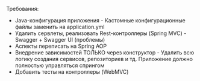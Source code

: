 
Требования: 

- Java-конфигурация приложения - Кастомные конфигурационные файлы заменить на application.yml 
- Удалить сервлеты, реализовать Rest-контроллеры (Spring MVC) - Swagger + Swagger UI (проблемы)
- Аспекты переписать на Spring AOP 
- Внедрение зависимостей ТОЛЬКО через конструктор - Удалить всю логику создания сервисов, репозиториев и тд. Приложение должно полностью управляться спрингом 
- Добавить тесты на контроллеры (WebMVC) 
